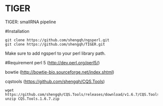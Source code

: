 # TIGER
TIGER: smallRNA pipeline

#Installation
   ```
   git clone https://github.com/shengqh/ngsperl.git
   git clone https://github.com/shengqh/TIGER.git
   ```

Make sure to add ngsperl to your perl library path.

#Requirement
perl 5 (http://dev.perl.org/perl5/)

bowtie (http://bowtie-bio.sourceforge.net/index.shtml)

cqstools (https://github.com/shengqh/CQS.Tools)
   ```
   wget https://github.com/shengqh/CQS.Tools/releases/download/v1.6.7/CQS.Tools.1.6.7.zip
   unzip CQS.Tools.1.6.7.zip
   ```


